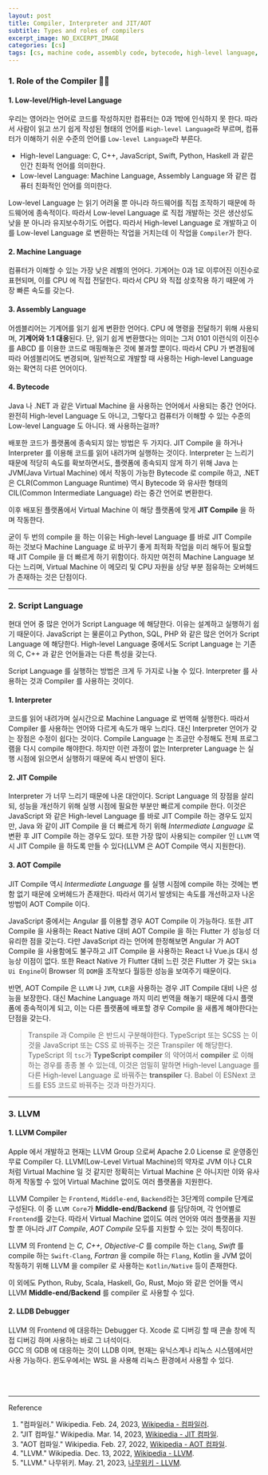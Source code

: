 ```yaml
---
layout: post
title: Compiler, Interpreter and JIT/AOT
subtitle: Types and roles of compilers
excerpt_image: NO_EXCERPT_IMAGE
categories: [cs]
tags: [cs, machine code, assembly code, bytecode, high-level language, low-level language, script language, transpile, aot, jit, llvm, lldb]
---
```


### 1. Role of the Compiler 👩‍💻

#### 1. Low-level/High-level Language

우리는 영어라는 언어로 코드를 작성하지만 컴퓨터는 0과 1밖에 인식하지 못 한다. 따라서 사람이 읽고 쓰기 쉽게 작성된 형태의 언어를 
`High-level Language`라 부르며, 컴퓨터가 이해하기 쉬운 수준의 언어를 `Low-level Language`라 부른다.

- High-level Language: C, C++, JavaScript, Swift, Python, Haskell 과 같은 인간 친화적 언어를 의미한다.
- Low-level Language: Machine Language, Assembly Language 와 같은 컴퓨터 친화적인 언어를 의미한다.

Low-level Language 는 읽기 어려울 뿐 아니라 하드웨어를 직접 조작하기 때문에 하드웨어에 종속적이다. 따라서 Low-level Language 로 
직접 개발하는 것은 생산성도 낮을 분 아니라 유지보수하기도 어렵다. 따라서 High-level Language 로 개발하고 이를 Low-level Language 로 
변환하는 작업을 거치는데 이 작업을 `Compiler`가 한다.

#### 2. Machine Language

컴퓨터가 이해할 수 있는 가장 낮은 레벨의 언어다. 기계어는 0과 1로 이루어진 이진수로 표현되며, 이를 CPU 에 직접 전달한다. 따라서 CPU 와 
직접 상호작용 하기 때문에 가장 빠른 속도를 갖는다.

#### 3. Assembly Language

어셈블리어는 기계어를 읽기 쉽게 변환한 언어다. CPU 에 명령을 전달하기 위해 사용되며, **기계어와 1:1 대응**된다. 단, 읽기 쉽게 변환했다는 
의미는 그저 0101 이런식의 이진수를 ABCD 를 이용한 코드로 매핑해놓은 것에 불과할 뿐이다. 따라서 CPU 가 변경됨에 따라 어셈블리어도 변경되며, 
일반적으로 개발할 때 사용하는 High-level Language 와는 확연히 다른 언어이다.

#### 4. Bytecode

Java 나 .NET 과 같은 Virtual Machine 을 사용하는 언어에서 사용되는 중간 언어다. 완전히 High-level Language 도 아니고, 그렇다고 
컴퓨터가 이해할 수 있는 수준의 Low-level Language 도 아니다. 왜 사용하는걸까?

배포한 코드가 플랫폼에 종속되지 않는 방법은 두 가지다. JIT Compile 을 하거나 Interpreter 를 이용해 코드를 읽어 내려가며 실행하는 것이다. 
Interpreter 는 느리기 때문에 적당히 속도를 확보하면서도, 플랫폼에 종속되지 않게 하기 위해 Java 는 JVM(Java Virtual Machine) 에서 
작동이 가능한 Bytecode 로 compile 하고, .NET 은 CLR(Common Language Runtime) 역시 Bytecode 와 유사한 형태의 
CIL(Common Intermediate Language) 라는 중간 언어로 변환한다.

이후 배포된 플랫폼에서 Virtual Machine 이 해당 플랫폼에 맞게 **JIT Compile** 을 하며 작동한다.

굳이 두 번의 compile 을 하는 이유는 High-level Language 를 바로 JIT Compile 하는 것보다 Machine Language 로 바꾸기 좋게 
최적화 작업을 미리 해두어 필요할 때 JIT Compile 을 더 빠르게 하기 위함이다. 하지만 여전히 Machine Language 보다는 느리며, 
Virtual Machine 이 메모리 및 CPU 자원을 상당 부분 점유하는 오버헤드가 존재하는 것은 단점이다.

---

### 2. Script Language

현대 언어 중 많은 언어가 Script Language 에 해당한다. 이유는 설계하고 실행하기 쉽기 때문이다. JavaScript 는 물론이고 Python, SQL,
PHP 와 같은 많은 언어가 Script Language 에 해당한다. High-level Language 중에서도 Script Language 는 기존의 C, C++ 과 같은 
언어들과는 다른 특성을 갖는다.

Script Language 를 실행하는 방법은 크게 두 가지로 나눌 수 있다. Interpreter 를 사용하는 것과 Compiler 를 사용하는 것이다.

#### 1. Interpreter

코드를 읽어 내려가며 실시간으로 Machine Language 로 번역해 실행한다. 따라서 Compiler 를 사용하는 언어와 다르게 속도가 매우 느리다. 대신 
Interpreter 언어가 갖는 장점은 수정이 쉽다는 것이다. Compile Language 는 조금만 수정해도 전체 프로그램을 다시 compile 해야한다. 하지만 
이런 과정이 없는 Interpreter Language 는 실행 시점에 읽으면서 실행하기 때문에 즉시 반영이 된다.

#### 2. JIT Compile

Interpreter 가 너무 느리기 때문에 나온 대안이다. Script Language 의 장점을 살리되, 성능을 개선하기 위해 실행 시점에 필요한 부분만 
빠르게 compile 한다. 이것은 JavaScript 와 같은 High-level Language 를 바로 JIT Compile 하는 경우도 있지만, Java 와 같이 
JIT Compile 을 더 빠르게 하기 위해 *Intermediate Language* 로 변환 후 JIT Compile 하는 경우도 있다. 또한 가장 많이 사용되는 
compiler 인 `LLVM` 역시 JIT Compile 을 하도록 만들 수 있다(LLVM 은 AOT Compile 역시 지원한다).

#### 3. AOT Compile

JIT Compile 역시 *Intermediate Language* 를 실행 시점에 compile 하는 것에는 변함 없기 때문에 오버헤드가 존재한다. 따라서 여기서 
발생되는 속도를 개선하고자 나온 방법이 AOT Compile 이다.

JavaScript 중에서는 Angular 를 이용할 경우 AOT Compile 이 가능하다. 또한 JIT Compile 을 사용하는 React Native 대비 
AOT Compile 을 하는 Flutter 가 성능성 더 유리한 점을 갖는다. 다만 JavaScript 라는 언어에 한정해보면 Angular 가 AOT Compile 을 
사용함에도 불구하고 JIT Compile 을 사용하는 React 나 Vue.js 대시 성능상 이점이 없다. 또한 React Native 가 Flutter 대비 느린 것은 
Flutter 가 갖는 `Skia Ui Engine`이 Browser 의 `DOM`을 조작보다 월등한 성능을 보여주기 때문이다.

반면, AOT Compile 은 `LLVM` 나 `JVM`, `CLR`을 사용하는 경우 JIT Compile 대비 나은 성능을 보장한다. 대신 Machine Language 까지 
미리 번역을 해놓기 때문에 다시 플랫폼에 종속적이게 되고, 이는 다른 플랫폼에 배포할 경우 Compile 을 새롭게 해야한다는 단점을 갖는다.

> Transpile 과 Compile 은 반드시 구분해야한다. TypeScript 또는 SCSS 는 이것을 JavaScript 또는 CSS 로 바꿔주는 것은 Transpiler 
> 에 해당한다. TypeScript 의 `tsc`가 **TypeScript compiler** 의 약어여서 **compiler** 로 이해하는 경우를 종종 볼 수 있는데, 
> 이것은 엄밀히 말하면 High-level Language 를 다른 High-level Language 로 바꿔주는 **transpiler** 다. Babel 이 ESNext 
> 코드를 ES5 코드로 바꿔주는 것과 마찬가지다.

---

### 3. LLVM

#### 1. LLVM Compiler

Apple 에서 개발하고 현재는 LLVM Group 으로써 Apache 2.0 License 로 운영중인 무료 Compiler 다. 
LLVM(Low-Level Virtual Machine)의 약자로 JVM 이나 CLR 처럼 Virtual Machine 일 것 같지만 정확히는 Virtual Machine 은 
아니지만 이와 유사하게 작동할 수 있어 Virtual Machine 없이도 여러 플랫폼을 지원한다.

LLVM Compiler 는 `Frontend`, `Middle-end`, `Backend`라는 3단계의 compile 단계로 구성된다. 이 중 `LLVM Core`가 
**Middle-end/Backend** 를 담당하며, 각 언어별로 `Frontend`를 갖는다. 따라서 Virtual Machine 없이도 여러 언어와 여러 플랫폼을 
지원할 뿐 아니라 *JIT Compile*, *AOT Compile* 모두를 지원할 수 있는 것이 특징이다.

LLVM 의 Frontend 는 *C, C++, Objective-C* 를 compile 하는 `Clang`, *Swift* 를 compile 하는 `Swift-Clang`, 
*Fortran* 을 compile 하는 `Flang`, Kotlin 을 JVM 없이 작동하기 위해 LLVM 을 compiler 로 사용하는 `Kotlin/Native` 등이 
존재한다.

이 외에도 Python, Ruby, Scala, Haskell, Go, Rust, Mojo 와 같은 언어들 역시 LLVM **Middle-end/Backend** 를 compiler 로 
사용할 수 있다.

#### 2. LLDB Debugger

LLVM 의 Frontend 에 대응하는 Debugger 다. Xcode 로 디버깅 할 때 콘솔 창에 직접 디버깅 하며 사용하는 바로 그 녀석이다.  
GCC 의 GDB 에 대응하는 것이 LLDB 이며, 현재는 유닉스계나 리눅스 시스템에서만 사용 가능하다. 윈도우에서는 WSL 을 사용해 리눅스 환경에서 
사용할 수 있다.

<br><br>

---
Reference

1. "컴파일러." Wikipedia. Feb. 24, 2023, [Wikipedia - 컴파일러](https://ko.wikipedia.org/wiki/컴파일러).
2. "JIT 컴파일." Wikipedia. Mar. 14, 2023, [Wikipedia - JIT 컴파일](https://ko.wikipedia.org/wiki/JIT_컴파일).
3. "AOT 컴파일." Wikipedia. Feb. 27, 2022, [Wikipedia - AOT 컴파일](https://ko.wikipedia.org/wiki/AOT_컴파일).
4. "LLVM." Wikipedia. Dec. 13, 2022, [Wikipedia - LLVM](https://ko.wikipedia.org/wiki/LLVM).
5. "LLVM." 나무위키. May. 21, 2023, [나무위키 - LLVM](https://namu.wiki/w/LLVM).
